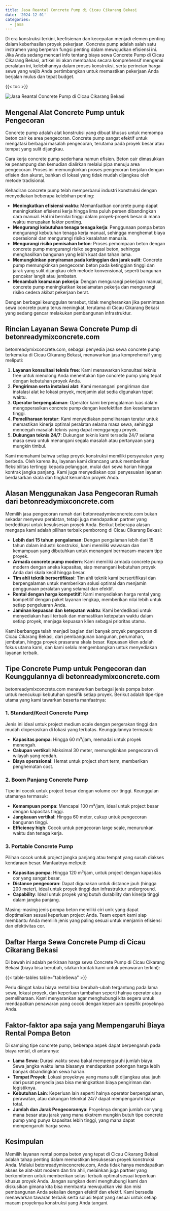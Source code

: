 ```yaml
---
title: Jasa Reantal Concrete Pump di Cicau Cikarang Bekasi
date: '2024-12-01'
categories:
  - jasa
---
```


Di era konstruksi terkini, keefisienan dan kecepatan menjadi elemen penting dalam keberhasilan proyek pekerjaan. Concrete pump adalah salah satu instrumen yang berperan fungsi penting dalam mewujudkan efisiensi ini. Jika Anda sedang mencari info tentang biaya sewa Concrete Pump di Cicau Cikarang Bekasi, artikel ini akan membahas secara komprehensif mengenai peralatan ini, kelebihannya dalam proses konstruksi, serta perincian harga sewa yang wajib Anda pertimbangkan untuk memastikan pekerjaan Anda berjalan mulus dan tepat budget.

{{< toc >}}

![Jasa Reantal Concrete Pump di Cicau Cikarang Bekasi](https://betoncor8.github.io/pump/concrete-pump%20(16).png)

## Mengenal Alat Concrete Pump untuk Pengecoran

Concrete pump adalah alat konstruksi yang dibuat khusus untuk memompa beton cair ke area pengecoran. Concrete pump sangat efektif untuk mengatasi berbagai masalah pengecoran, terutama pada proyek besar atau tempat yang sulit dijangkau.

Cara kerja concrete pump sederhana namun efisien. Beton cair dimasukkan ke penampung dan kemudian dialirkan melalui pipa menuju area pengecoran. Proses ini memungkinkan proses pengecoran berjalan dengan efisien dan akurat, bahkan di lokasi yang tidak mudah dijangkau oleh metode tradisional.

Kehadiran concrete pump telah memperbarui industri konstruksi dengan menyediakan beberapa kelebihan penting:

- **Meningkatkan efisiensi waktu**: Memanfaatkan concrete pump dapat meningkatkan efisiensi kerja hingga lima puluh persen dibandingkan cara manual. Hal ini bernilai tinggi dalam proyek-proyek besar di mana waktu merupakan faktor penting.
- **Mengurangi kebutuhan tenaga tenaga kerja**: Penggunaan pompa beton mengurangi kebutuhan tenaga kerja manual, sehingga menghemat biaya operasional dan mengurangi risiko kesalahan manusia.
- **Mengurangi risiko pemisahan beton**: Proses pemompaan beton dengan concrete pump mengurangi risiko segregasi beton, sehingga menghasilkan bangunan yang lebih kuat dan tahan lama.
- **Memungkinkan penyiraman pada ketinggian dan jarak sulit**: Concrete pump memungkinkan pengecoran beton pada ketinggian tinggi dan jarak yang sulit dijangkau oleh metode konvensional, seperti bangunan pencakar langit atau jembatan.
- **Menambah keamanan pekerja**: Dengan mengurangi pekerjaan manual, concrete pump meningkatkan keselamatan pekerja dan mengurangi risiko cedera akibat pekerjaan berat.

Dengan berbagai keunggulan tersebut, tidak mengherankan jika permintaan sewa concrete pump terus meningkat, terutama di Cicau Cikarang Bekasi yang sedang gencar melakukan pembangunan infrastruktur.

## Rincian Layanan Sewa Concrete Pump di betonreadymixconcrete.com

betonreadymixconcrete.com, sebagai penyedia jasa sewa concrete pump terkemuka di Cicau Cikarang Bekasi, menawarkan jasa komprehensif yang meliputi:

1. **Layanan konsultasi teknis free**: Kami menawarkan konsultasi teknis free untuk menolong Anda menentukan tipe concrete pump yang tepat dengan kebutuhan proyek Anda.
2. **Pengiriman serta instalasi alat**: Kami menangani pengiriman dan instalasi alat ke lokasi proyek, menjamin alat sedia digunakan tepat waktu.
3. **Operator berpengalaman**: Operator kami berpengalaman luas dalam mengoperasikan concrete pump dengan keefektifan dan keselamatan tinggi.
4. **Pemeliharaan teratur**: Kami menyediakan pemeliharaan teratur untuk memastikan kinerja optimal peralatan selama masa sewa, sehingga mencegah masalah teknis yang dapat mengganggu proyek.
5. **Dukungan teknis 24/7**: Dukungan teknis kami tersedia 24/7 selama masa sewa untuk menangani segala masalah atau pertanyaan yang mungkin timbul.

Kami memahami bahwa setiap proyek konstruksi memiliki persyaratan yang berbeda. Oleh karena itu, layanan kami dirancang untuk memberikan fleksibilitas tertinggi kepada pelanggan, mulai dari sewa harian hingga kontrak jangka panjang. Kami juga menyediakan opsi penyesuaian layanan berdasarkan skala dan tingkat kerumitan proyek Anda.

## Alasan Menggunakan Jasa Pengecoran Rumah dari betonreadymixconcrete.com

Memilih jasa pengecoran rumah dari betonreadymixconcrete.com bukan sekadar menyewa peralatan, tetapi juga mendapatkan partner yang berdedikasi untuk kesuksesan proyek Anda. Berikut beberapa alasan mengapa kami adalah pilihan terbaik pemborong di Cicau Cikarang Bekasi:

- **Lebih dari 15 tahun pengalaman**: Dengan pengalaman lebih dari 15 tahun dalam industri konstruksi, kami memiliki wawasan dan kemampuan yang dibutuhkan untuk menangani bermacam-macam tipe proyek.
- **Armada concrete pump modern**: Kami memiliki armada concrete pump modern dengan aneka kapasitas, siap menangani kebutuhan proyek Anda dari skala kecil hingga besar.
- **Tim ahli teknik bersertifikasi**: Tim ahli teknik kami bersertifikasi dan berpengalaman untuk memberikan solusi optimal dan menjamin penggunaan peralatan yang selamat dan efektif.
- **Rental dengan harga kompetitif**: Kami menyediakan harga rental yang kompetitif dengan paket layanan lengkap, memberikan nilai lebih untuk setiap pengeluaran Anda.
- **Jaminan kepuasan dan ketepatan waktu**: Kami berdedikasi untuk menyediakan hasil terbaik dan memastikan ketepatan waktu dalam setiap proyek, menjaga kepuasan klien sebagai prioritas utama.

Kami berbangga telah menjadi bagian dari banyak proyek pengecoran di Cicau Cikarang Bekasi, dari pembangunan bangunan, perumahan, jembatan, hingga proyek prasarana skala besar. Kepuasan klien adalah fokus utama kami, dan kami selalu mengembangkan untuk menyediakan layanan terbaik.

## Tipe Concrete Pump untuk Pengecoran dan Keunggulannya di betonreadymixconcrete.com

betonreadymixconcrete.com menawarkan berbagai jenis pompa beton untuk mencukupi kebutuhan spesifik setiap proyek. Berikut adalah tipe-tipe utama yang kami tawarkan beserta manfaatnya:

### 1\. Standard/Kecil Concrete Pump

Jenis ini ideal untuk project medium scale dengan pergerakan tinggi dan mudah dioperasikan di lokasi yang terbatas. Keunggulannya termasuk:

- **Kapasitas pompa**: Hingga 60 m³/jam, memadai untuk proyek menengah.
- **Cakupan vertikal**: Maksimal 30 meter, memungkinkan pengecoran di wilayah yang rendah.
- **Biaya operasional**: Hemat untuk project short term, memberikan penghematan cost.

### 2\. Boom Panjang Concrete Pump

Tipe ini cocok untuk project besar dengan volume cor tinggi. Keunggulan utamanya termasuk:

- **Kemampuan pompa**: Mencapai 100 m³/jam, ideal untuk project besar dengan kapasitas tinggi.
- **Jangkauan vertikal**: Hingga 60 meter, cukup untuk pengecoran bangunan tinggi.
- **Efficiency high**: Cocok untuk pengecoran large scale, menurunkan waktu dan tenaga kerja.

### 3\. Portable Concrete Pump

Pilihan cocok untuk project jangka panjang atau tempat yang susah diakses kendaraan besar. Manfaatnya meliputi:

- **Kapasitas pompa**: Hingga 120 m³/jam, untuk project dengan kapasitas cor yang sangat besar.
- **Distance pengecoran**: Dapat digunakan untuk distance jauh (hingga 200 meter), ideal untuk proyek tinggi dan infrastruktur underground.
- **Capability**: Ideal untuk proyek yang butuh durability dan kinerja tinggi dalam jangka panjang.

Masing-masing jenis pompa beton memiliki ciri unik yang dapat dioptimalkan sesuai keperluan project Anda. Team expert kami siap membantu Anda memilih jenis yang paling sesuai untuk menjamin efisiensi dan efektivitas cor.

## Daftar Harga Sewa Concrete Pump di Cicau Cikarang Bekasi

Di bawah ini adalah perkiraan harga sewa Concrete Pump di Cicau Cikarang Bekasi (biaya bisa berubah, silakan kontak kami untuk penawaran terkini):

{{< table-tables table="tableSewa" >}}

Perlu diingat kalau biaya rental bisa berubah-ubah tergantung pada lama sewa, lokasi proyek, dan keperluan tambahan seperti halnya operator atau pemeliharaan. Kami menyarankan agar menghubungi kita segera untuk mendapatkan penawaran yang cocok dengan keperluan spesifik proyeknya Anda.

## Faktor-faktor apa saja yang Mempengaruhi Biaya Rental Pompa Beton

Di samping tipe concrete pump, beberapa aspek dapat berpengaruh pada biaya rental, di antaranya:

- **Lama Sewa**: Durasi waktu sewa bakal mempengaruhi jumlah biaya. Sewa jangka waktu lama biasanya mendapatkan potongan harga lebih banyak dibandingkan sewa harian.
- **Tempat Proyek**: Lokasi proyeknya yang mana sulit dijangkau atau jauh dari pusat penyedia jasa bisa meningkatkan biaya pengiriman dan logistiknya.
- **Kebutuhan Lain**: Keperluan lain seperti halnya operator berpengalaman, perawatan, atau dukungan teknikal 24/7 dapat mempengaruhi biaya total.
- **Jumlah dan Jarak Pengecorannya**: Proyeknya dengan jumlah cor yang mana besar atau jarak yang mana ekstrem mungkin butuh tipe concrete pump yang punya kapasitas lebih tinggi, yang mana dapat mempengaruhi harga sewa.

## Kesimpulan

Memilih layanan rental pompa beton yang tepat di Cicau Cikarang Bekasi adalah tahap penting dalam memastikan kesuksesan proyek konstruksi Anda. Melalui betonreadymixconcrete.com, Anda tidak hanya mendapatkan akses ke alat-alat modern dan tim ahli, melainkan juga partner yang berkomitmen untuk memberikan solusi terbaik optimal sesuai keperluan khusus proyek Anda. Jangan sungkan demi menghubungi kami dan diskusikan gimana kita bisa membantu mewujudkan visi dan misi pembangunan Anda sekalian dengan efektif dan efektif. Kami bersedia menawarkan tawaran terbaik serta solusi tepat yang sesuai untuk setiap macam proyeknya konstruksi yang Anda tangani.
